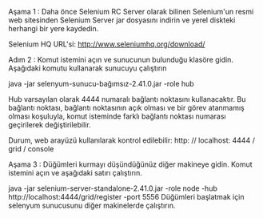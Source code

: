 Aşama 1 : Daha önce Selenium RC Server olarak bilinen Selenium'un resmi web sitesinden Selenium Server jar dosyasını indirin ve yerel diskteki herhangi bir yere kaydedin.

Selenium HQ URL'si: http://www.seleniumhq.org/download/

Adım 2 : Komut istemini açın ve sunucunun bulunduğu klasöre gidin. Aşağıdaki komutu kullanarak sunucuyu çalıştırın

java -jar selenyum-sunucu-bağımsız-2.41.0.jar -role hub

Hub varsayılan olarak 4444 numaralı bağlantı noktasını kullanacaktır. Bu bağlantı noktası, bağlantı noktasının açık olması ve bir görev atanmamış olması koşuluyla, komut isteminde farklı bağlantı noktası numarası geçirilerek değiştirilebilir.

Durum, web arayüzü kullanılarak kontrol edilebilir: http: // localhost: 4444 / grid / console

Aşama 3 : Düğümleri kurmayı düşündüğünüz diğer makineye gidin. Komut istemini açın ve aşağıdaki satırı çalıştırın.

java -jar selenium-server-standalone-2.41.0.jar -role node -hub http://localhost:4444/grid/register -port 5556
Düğümleri başlatmak için selenyum sunucusunu diğer makinelerde çalıştırın.